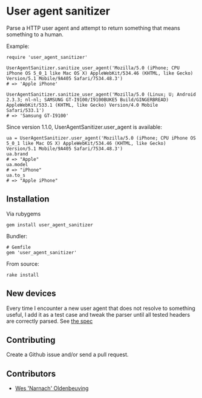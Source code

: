User agent sanitizer
====================

Parse a HTTP user agent and attempt to return something that means something to a human.

Example:

    require 'user_agent_sanitizer'

    UserAgentSanitizer.sanitize_user_agent('Mozilla/5.0 (iPhone; CPU iPhone OS 5_0_1 like Mac OS X) AppleWebKit/534.46 (KHTML, like Gecko) Version/5.1 Mobile/9A405 Safari/7534.48.3')
    # => 'Apple iPhone'

    UserAgentSanitizer.sanitize_user_agent('Mozilla/5.0 (Linux; U; Android 2.3.3; nl-nl; SAMSUNG GT-I9100/I9100BUKE5 Build/GINGERBREAD) AppleWebKit/533.1 (KHTML, like Gecko) Version/4.0 Mobile Safari/533.1')
    # => 'Samsung GT-I9100'
    
Since version 1.1.0, UserAgentSanitizer.user_agent is available:

    ua = UserAgentSanitizer.user_agent('Mozilla/5.0 (iPhone; CPU iPhone OS 5_0_1 like Mac OS X) AppleWebKit/534.46 (KHTML, like Gecko) Version/5.1 Mobile/9A405 Safari/7534.48.3')
    ua.brand
    # => "Apple"
    ua.model
    # => "iPhone"
    ua.to_s
    # => "Apple iPhone"

Installation
------------

Via rubygems

    gem install user_agent_sanitizer

Bundler:

    # Gemfile
    gem 'user_agent_sanitizer'

From source:

    rake install

New devices
-----------

Every time I encounter a new user agent that does not resolve to something useful, I add it as a test case and tweak the parser until all tested headers are correctly parsed. See [the spec](http://github.com/Narnach/user_agent_sanitizer/blob/master/spec/user_agent_sanitizer_spec.rb)

Contributing
------------

Create a Github issue and/or send a pull request.

Contributors
------------

* [Wes 'Narnach' Oldenbeuving](http://narnach.com/)